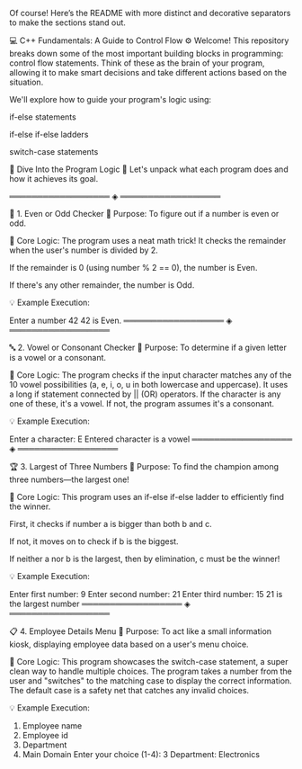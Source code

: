 Of course! Here’s the README with more distinct and decorative separators to make the sections stand out.

💻 C++ Fundamentals: A Guide to Control Flow ⚙️
Welcome! This repository breaks down some of the most important building blocks in programming: control flow statements. Think of these as the brain of your program, allowing it to make smart decisions and take different actions based on the situation.

We'll explore how to guide your program's logic using:

if-else statements

if-else if-else ladders

switch-case statements

🚀 Dive Into the Program Logic 🚀
Let's unpack what each program does and how it achieves its goal.

══════════════════ ◈ ══════════════════

🔢 1. Even or Odd Checker
🎯 Purpose: To figure out if a number is even or odd.

🧠 Core Logic: The program uses a neat math trick! It checks the remainder when the user's number is divided by 2.

If the remainder is 0 (using number % 2 == 0), the number is Even.

If there's any other remainder, the number is Odd.

💡 Example Execution:

Enter a number
42
42 is Even.
══════════════════ ◈ ══════════════════

🔤 2. Vowel or Consonant Checker
🎯 Purpose: To determine if a given letter is a vowel or a consonant.

🧠 Core Logic: The program checks if the input character matches any of the 10 vowel possibilities (a, e, i, o, u in both lowercase and uppercase). It uses a long if statement connected by || (OR) operators. If the character is any one of these, it's a vowel. If not, the program assumes it's a consonant.

💡 Example Execution:

Enter a character: E
Entered character is a vowel
══════════════════ ◈ ══════════════════

🏆 3. Largest of Three Numbers
🎯 Purpose: To find the champion among three numbers—the largest one!

🧠 Core Logic: This program uses an if-else if-else ladder to efficiently find the winner.

First, it checks if number a is bigger than both b and c.

If not, it moves on to check if b is the biggest.

If neither a nor b is the largest, then by elimination, c must be the winner!

💡 Example Execution:

Enter first number: 9
Enter second number: 21
Enter third number: 15
21 is the largest number
══════════════════ ◈ ══════════════════

📋 4. Employee Details Menu
🎯 Purpose: To act like a small information kiosk, displaying employee data based on a user's menu choice.

🧠 Core Logic: This program showcases the switch-case statement, a super clean way to handle multiple choices. The program takes a number from the user and "switches" to the matching case to display the correct information. The default case is a safety net that catches any invalid choices.

💡 Example Execution:

1. Employee name
2. Employee id
3. Department
4. Main Domain
Enter your choice (1-4): 3
Department: Electronics
